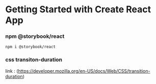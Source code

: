 # Getting Started with Create React App

### npm @storybook/react

```npm install
npm i @storybook/react
```

### css transiton-duration 

link : (https://developer.mozilla.org/en-US/docs/Web/CSS/transition-duration)

